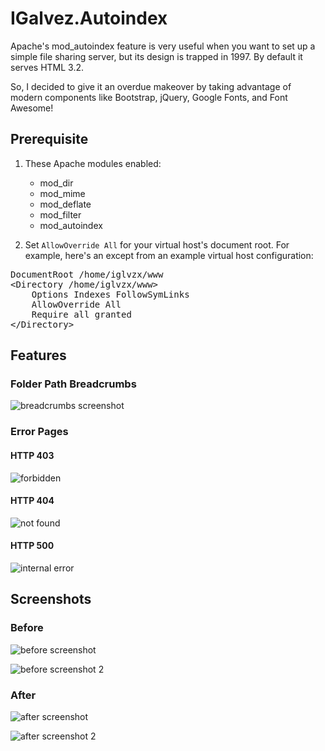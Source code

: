IGalvez.Autoindex
=================

Apache's mod_autoindex feature is very useful when you want to set up a simple file sharing server, but its design is trapped in 1997. By default it serves HTML 3.2.

So, I decided to give it an overdue makeover by taking advantage of modern components like Bootstrap, jQuery, Google Fonts, and Font Awesome!

## Prerequisite

1. These Apache modules enabled:
    * mod_dir
    * mod_mime
    * mod_deflate
    * mod_filter
    * mod_autoindex

2. Set `AllowOverride All` for your virtual host's document root. For example, here's an except from an example virtual host configuration:

<pre>DocumentRoot /home/iglvzx/www
&lt;Directory /home/iglvzx/www&gt;
    Options Indexes FollowSymLinks
    AllowOverride All
    Require all granted
&lt;/Directory&gt;</pre>

## Features

### Folder Path Breadcrumbs

![breadcrumbs screenshot](https://raw.githubusercontent.com/iglvzx/IGalvez.Autoindex/master/.autoindex/docs/images/breadcrumbs.png)

### Error Pages

#### HTTP 403

![forbidden](https://raw.githubusercontent.com/iglvzx/IGalvez.Autoindex/master/.autoindex/docs/images/http403.png)

#### HTTP 404

![not found](https://raw.githubusercontent.com/iglvzx/IGalvez.Autoindex/master/.autoindex/docs/images/http404.png)

#### HTTP 500

![internal error](https://raw.githubusercontent.com/iglvzx/IGalvez.Autoindex/master/.autoindex/docs/images/http500.png)

## Screenshots

### Before

![before screenshot](https://raw.githubusercontent.com/iglvzx/IGalvez.Autoindex/master/.autoindex/docs/images/before.png)

![before screenshot 2](https://raw.githubusercontent.com/iglvzx/IGalvez.Autoindex/master/.autoindex/docs/images/before2.png)

### After

![after screenshot](https://raw.githubusercontent.com/iglvzx/IGalvez.Autoindex/master/.autoindex/docs/images/home.png)

![after screenshot 2](https://raw.githubusercontent.com/iglvzx/IGalvez.Autoindex/master/.autoindex/docs/images/after2.png)
